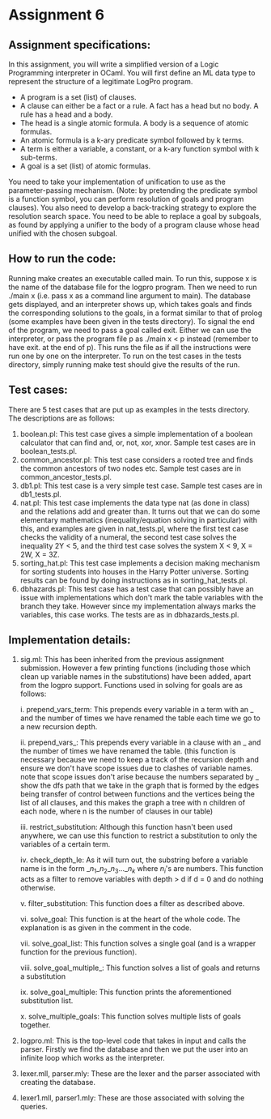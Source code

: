 # Assignment 6
[comment]: <> (run make doc to generate a pdf of this file)

## Assignment specifications:

In this assignment, you will write a simplified version of a Logic Programming interpreter in OCaml.
You will first define an ML data type to represent the structure of a legitimate LogPro program.
    
* A program is a set (list) of clauses. 
* A clause can either be a fact or a rule. A fact has a head but no body.  A rule has a head and a body.  
* The head is a single atomic formula.  A body is a sequence of atomic formulas.
* An atomic formula is a k-ary predicate symbol followed by k terms.
* A term is either a variable, a constant, or a k-ary function symbol with k sub-terms.
* A goal is a set (list) of atomic formulas.

You need to take your implementation of unification to use as the parameter-passing mechanism. (Note: by pretending the predicate symbol is a function symbol, you can perform resolution of goals and program clauses).
You also need to develop a back-tracking strategy to explore the resolution search space.   You need to be able to replace a goal by subgoals, as found by applying a unifier to the body of a program clause whose head unified with the chosen subgoal.

## How to run the code:
Running make creates an executable called main. To run this, suppose x is the name of the database file for the logpro program. Then we need to run ./main x (i.e. pass x as a command line argument to main). The database gets displayed, and an interpreter shows up, which takes goals and finds the corresponding solutions to the goals, in a format similar to that of prolog (some examples have been given in the tests directory). To signal the end of the program, we need to pass a goal called exit.
Either we can use the interpreter, or pass the program file p as ./main x < p instead (remember to have exit. at the end of p). This runs the file as if all the instructions were run one by one on the interpreter. 
To run on the test cases in the tests directory, simply running make test should give the results of the run.

## Test cases:
There are 5 test cases that are put up as examples in the tests directory. The descriptions are as follows:

1. boolean.pl: This test case gives a simple implementation of a boolean calculator that can find and, or, not, xor, xnor. Sample test cases are in boolean\_tests.pl.
2. common\_ancestor.pl: This test case considers a rooted tree and finds the common ancestors of two nodes etc. Sample test cases are in common\_ancestor\_tests.pl.
3. db1.pl: This test case is a very simple test case. Sample test cases are in db1\_tests.pl.
4. nat.pl: This test case implements the data type nat (as done in class) and the relations add and greater than. It turns out that we can do some elementary mathematics (inequality/equation solving in particular) with this, and examples are given in nat\_tests.pl, where the first test case checks the validity of a numeral, the second test case solves the inequality 2Y < 5, and the third test case solves the system X < 9, X = 2W, X = 3Z.
5. sorting\_hat.pl: This test case implements a decision making mechanism for sorting students into houses in the Harry Potter universe. Sorting results can be found by doing instructions as in sorting\_hat\_tests.pl.
6. dbhazards.pl: This test case has a test case that can possibly have an issue with implementations which don't mark the table variables with the branch they take. However since my implementation always marks the variables, this case works. The tests are as in dbhazards\_tests.pl.

## Implementation details:

1. sig.ml:
This has been inherited from the previous assignment submission. However a few printing functions (including those which clean up variable names in the substitutions) have been added, apart from the logpro support. Functions used in solving for goals are as follows:

    i. prepend\_vars\_term: This prepends every variable in a term with an \_ and the number of times we have renamed the table each time we go to a new recursion depth.
    
    ii. prepend\_vars\_: This prepends every variable in a clause with an \_ and the number of times we have renamed the table. (this function is necessary because we need to keep a track of the recursion depth and ensure we don't have scope issues due to clashes of variable names. note that scope issues don't arise because the numbers separated by \_ show the dfs path that we take in the graph that is formed by the edges being transfer of control between functions and the vertices being the list of all clauses, and this makes the graph a tree with n children of each node, where n is the number of clauses in our table)
    
    iii. restrict\_substitution: Although this function hasn't been used anywhere, we can use this function to restrict a substitution to only the variables of a certain term.
    
    iv. check\_depth\_le: As it will turn out, the substring before a variable name is in the form \_$n_1$\_$n_2$\_$n_3$...\_$n_k$ where $n_i$'s are numbers. This function acts as a filter to remove variables with depth > d if d = 0 and do nothing otherwise.
    
    v. filter\_substitution: This function does a filter as described above.
    
    vi. solve\_goal: This function is at the heart of the whole code. The explanation is as given in the comment in the code.
    
    vii. solve\_goal\_list: This function solves a single goal (and is a wrapper function for the previous function).
    
    viii. solve\_goal\_multiple\_: This function solves a list of goals and returns a substitution
    
    ix. solve\_goal\_multiple: This function prints the aforementioned substitution list.
    
    x. solve\_multiple\_goals: This function solves multiple lists of goals together.

2. logpro.ml:
This is the top-level code that takes in input and calls the parser. Firstly we find the database and then we put the user into an infinite loop which works as the interpreter.

3. lexer.mll, parser.mly:
These are the lexer and the parser associated with creating the database.

4. lexer1.mll, parser1.mly:
These are those associated with solving the queries.
